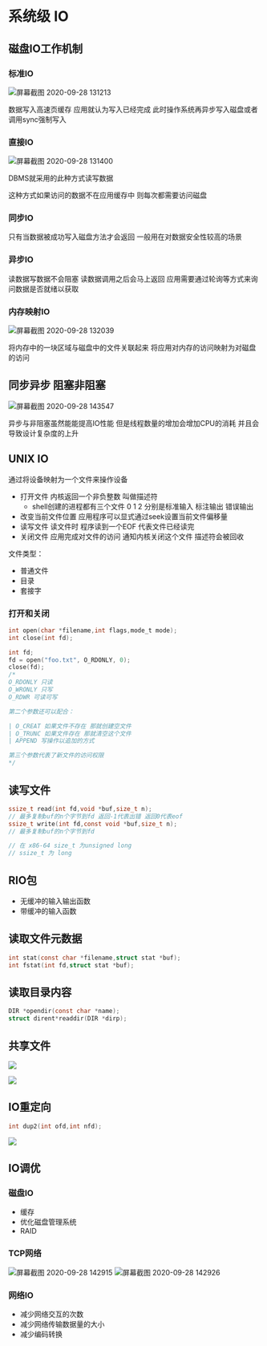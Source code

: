 # 系统级 IO

## 磁盘IO工作机制

### 标准IO

![屏幕截图 2020-09-28 131213](/assets/屏幕截图%202020-09-28%20131213.png)

数据写入高速页缓存 应用就认为写入已经完成 此时操作系统再异步写入磁盘或者调用sync强制写入

### 直接IO

![屏幕截图 2020-09-28 131400](/assets/屏幕截图%202020-09-28%20131400.png)

DBMS就采用的此种方式读写数据

这种方式如果访问的数据不在应用缓存中 则每次都需要访问磁盘

### 同步IO

只有当数据被成功写入磁盘方法才会返回 一般用在对数据安全性较高的场景

### 异步IO

读数据写数据不会阻塞 读数据调用之后会马上返回 应用需要通过轮询等方式来询问数据是否就绪以获取

### 内存映射IO

![屏幕截图 2020-09-28 132039](/assets/屏幕截图%202020-09-28%20132039.png)

将内存中的一块区域与磁盘中的文件关联起来 将应用对内存的访问映射为对磁盘的访问

## 同步异步 阻塞非阻塞

![屏幕截图 2020-09-28 143547](/assets/屏幕截图%202020-09-28%20143547.png)

异步与非阻塞虽然能能提高IO性能 但是线程数量的增加会增加CPU的消耗 并且会导致设计复杂度的上升

## UNIX IO

通过将设备映射为一个文件来操作设备

- 打开文件 内核返回一个非负整数 叫做描述符
  - shell创建的进程都有三个文件 0 1 2 分别是标准输入 标注输出 错误输出
- 改变当前文件位置 应用程序可以显式通过seek设置当前文件偏移量
- 读写文件 读文件时 程序读到一个EOF 代表文件已经读完
- 关闭文件 应用完成对文件的访问 通知内核关闭这个文件 描述符会被回收

文件类型：

- 普通文件
- 目录
- 套接字

### 打开和关闭

```c
int open(char *filename,int flags,mode_t mode);
int close(int fd);

int fd;
fd = open("foo.txt", O_RDONLY, 0);
close(fd);
/*
O_RDONLY 只读
O_WRONLY 只写
O_RDWR 可读可写

第二个参数还可以配合：

| O_CREAT 如果文件不存在 那就创建空文件
| O_TRUNC 如果文件存在 那就清空这个文件
| APPEND 写操作以追加的方式

第三个参数代表了新文件的访问权限
*/
```

## 读写文件

```c
ssize_t read(int fd,void *buf,size_t n);
// 最多复制buf的n个字节到fd 返回-1代表出错 返回0代表eof
ssize_t write(int fd,const void *buf,size_t n);
// 最多复制buf的n个字节到fd

// 在 x86-64 size_t 为unsigned long
// ssize_t 为 long
```

## RIO包

- 无缓冲的输入输出函数
- 带缓冲的输入函数

## 读取文件元数据

```c
int stat(const char *filename,struct stat *buf);
int fstat(int fd,struct stat *buf);
```

## 读取目录内容

```c
DIR *opendir(const char *name);
struct dirent*readdir(DIR *dirp);
```

## 共享文件

![](https://upload-images.jianshu.io/upload_images/7380023-7ccfa65788df8862.png?imageMogr2/auto-orient/strip%7CimageView2/2/w/611/format/webp)

![](https://upload-images.jianshu.io/upload_images/7380023-e55086007ac99201.png?imageMogr2/auto-orient/strip%7CimageView2/2/w/535/format/webp)

## IO重定向

```c
int dup2(int ofd,int nfd);
```

![](https://images.cnblogs.com/cnblogs_com/mydomain/201107/201107032229433652.png)

## IO调优

### 磁盘IO

- 缓存
- 优化磁盘管理系统
- RAID

### TCP网络

![屏幕截图 2020-09-28 142915](/assets/屏幕截图%202020-09-28%20142915.png)
![屏幕截图 2020-09-28 142926](/assets/屏幕截图%202020-09-28%20142926.png)

### 网络IO

- 减少网络交互的次数
- 减少网络传输数据量的大小
- 减少编码转换